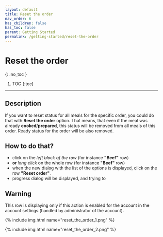 ```yaml
---
layout: default
title: Reset the order
nav_order: 6
has_children: false
has_toc: false
parent: Getting Started
permalink: /getting-started/reset-the-order
---
```


# Reset the order
{: .no_toc }

1. TOC
{:toc}

---

## Description
If you want to reset status for all meals for the specific order, you could do that with **Reset the order** option. That means, that even if the meal was already <span class="text-orange-200">**cooked**</span>/<span class="text-green-200">**prepared**</span>, this status will be removed from all meals of this order. Ready status for the order will be also removed.


## How to do that?
- click on the _left block of the row_ (for instance **"Beef"** row)
- **or** _long click_ on the whole row (for instance **"Beef"** row)
- when the new dialog with the list of the options is displayed, click on the row **"Reset order"**.
- progress dialog will be displayed, and trying to 


## Warning
This row is displaying only if this action is enabled for the account in the account settings (handled by administrator of the account).

{% include img.html name="reset_the_order_1.png" %}

{% include img.html name="reset_the_order_2.png" %}